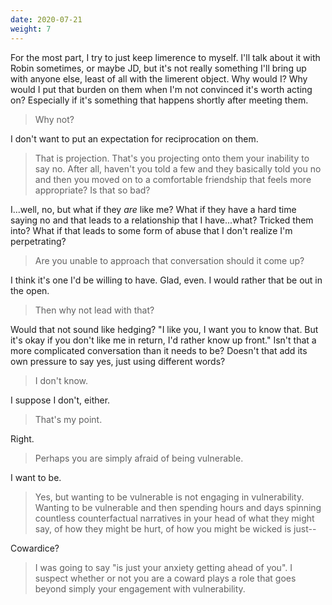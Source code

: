 ```yaml
---
date: 2020-07-21
weight: 7
---
```


For the most part, I try to just keep limerence to myself. I'll talk about it with Robin sometimes, or maybe JD, but it's not really something I'll bring up with anyone else, least of all with the limerent object. Why would I? Why would I put that burden on them when I'm not convinced it's worth acting on? Especially if it's something that happens shortly after meeting them.

> Why not?

I don't want to put an expectation for reciprocation on them.

> That is projection. That's you projecting onto them your inability to say no. After all, haven't you told a few and they basically told you no and then you moved on to a comfortable friendship that feels more appropriate? Is that so bad?

I...well, no, but what if they *are* like me? What if they have a hard time saying no and that leads to a relationship that I have...what? Tricked them into? What if that leads to some form of abuse that I don't realize I'm perpetrating?

> Are you unable to approach that conversation should it come up?

I think it's one I'd be willing to have. Glad, even. I would rather that be out in the open.

> Then why not lead with that?

Would that not sound like hedging? "I like you, I want you to know that. But it's okay if you don't like me in return, I'd rather know up front." Isn't that a more complicated conversation than it needs to be? Doesn't that add its own pressure to say yes, just using different words?

> I don't know. 

I suppose I don't, either.

> That's my point.

Right.

> Perhaps you are simply afraid of being vulnerable.

I want to be.

> Yes, but wanting to be vulnerable is not engaging in vulnerability. Wanting to be vulnerable and then spending hours and days spinning countless counterfactual narratives in your head of what they might say, of how they might be hurt, of how you might be wicked is just--

Cowardice?

> I was going to say "is just your anxiety getting ahead of you". I suspect whether or not you are a coward plays a role that goes beyond simply your engagement with vulnerability.
